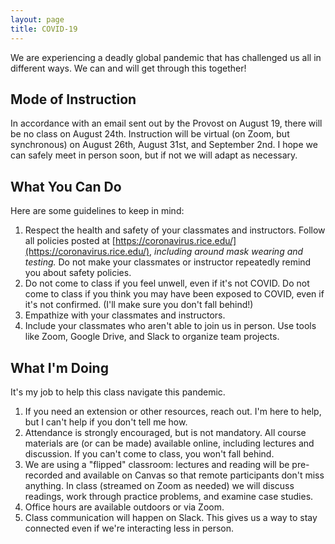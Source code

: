 ```yaml
---
layout: page
title: COVID-19
---
```


We are experiencing a deadly global pandemic that has challenged us all in different ways.
We can and will get through this together!

## Mode of Instruction

In accordance with an email sent out by the Provost on August 19, there will be no class on August 24th.
Instruction will be virtual (on Zoom, but synchronous) on August 26th, August 31st, and September 2nd.
I hope we can safely meet in person soon, but if not we will adapt as necessary.

## What You Can Do

Here are some guidelines to keep in mind:

1. Respect the health and safety of your classmates and instructors. Follow all policies posted at [https://coronavirus.rice.edu/](https://coronavirus.rice.edu/), *including around mask wearing and testing.* Do not make your classmates or instructor repeatedly remind you about safety policies.
1. Do not come to class if you feel unwell, even if it's not COVID. Do not come to class if you think you may have been exposed to COVID, even if it's not confirmed.  (I'll make sure you don't fall behind!)
1. Empathize with your classmates and instructors.
1. Include your classmates who aren't able to join us in person. Use tools like Zoom, Google Drive, and Slack to organize team projects.

## What I'm Doing

It's my job to help this class navigate this pandemic.

1. If you need an extension or other resources, reach out. I'm here to help, but I can't help if you don't tell me how.
1. Attendance is strongly encouraged, but is not mandatory. All course materials are (or can be made) available online, including lectures and discussion. If you can't come to class, you won't fall behind.
1. We are using a "flipped" classroom: lectures and reading will be pre-recorded and available on Canvas so that remote participants don't miss anything. In class (streamed on Zoom as needed) we will discuss readings, work through practice problems, and examine case studies.
1. Office hours are available outdoors or via Zoom.
1. Class communication will happen on Slack. This gives us a way to stay connected even if we're interacting less in person.
